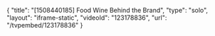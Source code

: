 {
    "title": "[1508440185] Food   Wine  Behind the Brand",
    "type": "solo",
    "layout": "iframe-static",
    "videoId": "123178836",
    "url": "\/tvpembed\/123178836"
}